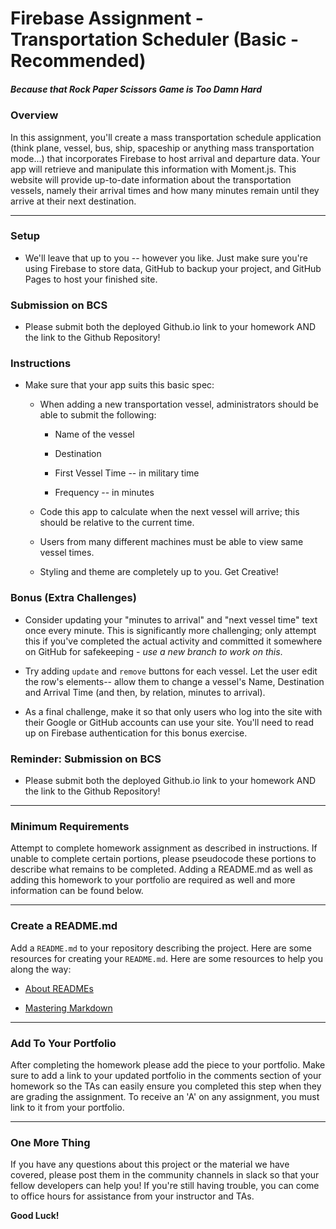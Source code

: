 # Firebase Assignment - Transportation Scheduler (Basic - Recommended)

##### _Because that Rock Paper Scissors Game is Too Damn Hard_

### Overview

In this assignment, you'll create a mass transportation schedule application (think plane, vessel, bus, ship, spaceship or anything mass transportation mode...) that incorporates Firebase to host arrival and departure data. Your app will retrieve and manipulate this information with Moment.js. This website will provide up-to-date information about the transportation vessels, namely their arrival times and how many minutes remain until they arrive at their next destination.

- - -

### Setup

* We'll leave that up to you -- however you like. Just make sure you're using Firebase to store data, GitHub to backup your project, and GitHub Pages to host your finished site.

### Submission on BCS

* Please submit both the deployed Github.io link to your homework AND the link to the Github Repository!

### Instructions

* Make sure that your app suits this basic spec:
  
  * When adding a new transportation vessel, administrators should be able to submit the following:
    
    * Name of the vessel
    
    * Destination 
    
    * First Vessel Time -- in military time
    
    * Frequency -- in minutes
  
  * Code this app to calculate when the next vessel will arrive; this should be relative to the current time.
  
  * Users from many different machines must be able to view same vessel times.
  
  * Styling and theme are completely up to you. Get Creative!

### Bonus (Extra Challenges)

* Consider updating your "minutes to arrival" and "next vessel time" text once every minute. This is significantly more challenging; only attempt this if you've completed the actual activity and committed it somewhere on GitHub for safekeeping - *use a new branch to work on this*.

* Try adding `update` and `remove` buttons for each vessel. Let the user edit the row's elements-- allow them to change a vessel's Name, Destination and Arrival Time (and then, by relation, minutes to arrival).

* As a final challenge, make it so that only users who log into the site with their Google or GitHub accounts can use your site. You'll need to read up on Firebase authentication for this bonus exercise.

### Reminder: Submission on BCS

* Please submit both the deployed Github.io link to your homework AND the link to the Github Repository!

- - -

### Minimum Requirements

Attempt to complete homework assignment as described in instructions. If unable to complete certain portions, please pseudocode these portions to describe what remains to be completed. Adding a README.md as well as adding this homework to your portfolio are required as well and more information can be found below.

- - -

### Create a README.md

Add a `README.md` to your repository describing the project. Here are some resources for creating your `README.md`. Here are some resources to help you along the way:

* [About READMEs](https://help.github.com/articles/about-readmes/)

* [Mastering Markdown](https://guides.github.com/features/mastering-markdown/)

- - -

### Add To Your Portfolio

After completing the homework please add the piece to your portfolio. Make sure to add a link to your updated portfolio in the comments section of your homework so the TAs can easily ensure you completed this step when they are grading the assignment. To receive an 'A' on any assignment, you must link to it from your portfolio.

- - -

### One More Thing

If you have any questions about this project or the material we have covered, please post them in the community channels in slack so that your fellow developers can help you! If you're still having trouble, you can come to office hours for assistance from your instructor and TAs.

**Good Luck!**
